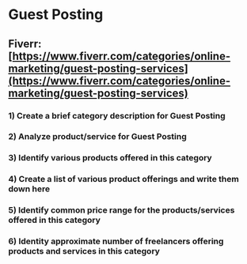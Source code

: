 # Guest Posting
## Fiverr: [https://www.fiverr.com/categories/online-marketing/guest-posting-services](https://www.fiverr.com/categories/online-marketing/guest-posting-services)
### 1) Create a brief category description for Guest Posting
### 2) Analyze product/service for Guest Posting
### 3) Identify various products offered in this category
### 4) Create a list of various product offerings and write them down here
### 5) Identify common price range for the products/services offered in this category
### 6) Identity approximate number of freelancers offering products and services in this category
